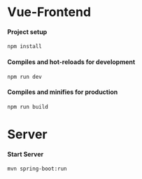 # Vue-Frontend

#### Project setup
```
npm install
```

#### Compiles and hot-reloads for development
```
npm run dev
```

#### Compiles and minifies for production
```
npm run build
```

# Server
#### Start Server
```
mvn spring-boot:run
```
